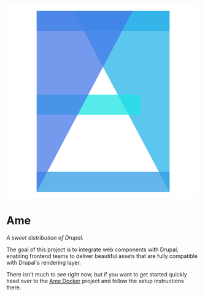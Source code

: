 ![Ame logo](/assets/logo.svg)
# Ame
*A sweet distribution of Drupal.*

The goal of this project is to integrate web components with Drupal, enabling
frontend teams to deliver beautiful assets that are fully compatible with
Drupal's rendering layer.

There isn't much to see right now, but if you want to get started quickly head
over to the [Ame Docker](https://github.com/mortenson/ame-docker) project and
follow the setup instructions there.
